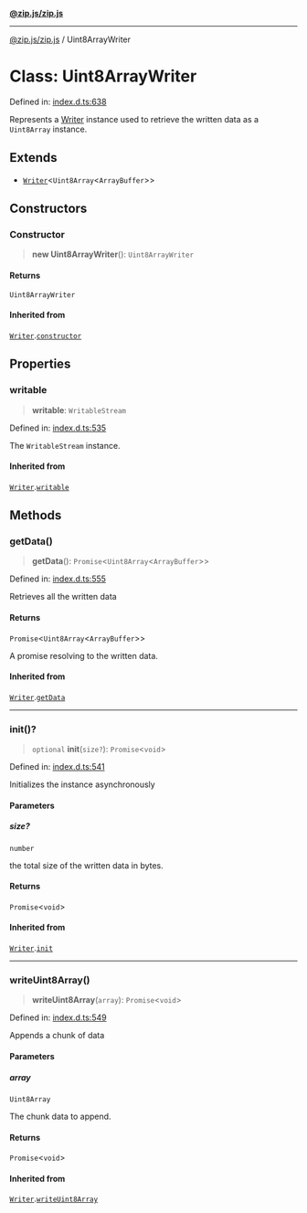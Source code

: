 [**@zip.js/zip.js**](../README.md)

***

[@zip.js/zip.js](../globals.md) / Uint8ArrayWriter

# Class: Uint8ArrayWriter

Defined in: [index.d.ts:638](https://github.com/gildas-lormeau/zip.js/blob/3fe977a027ef9183833f51be22c11dda80bcb12f/index.d.ts#L638)

Represents a [Writer](Writer.md) instance used to retrieve the written data as a `Uint8Array` instance.

## Extends

- [`Writer`](Writer.md)\<`Uint8Array`\<`ArrayBuffer`\>\>

## Constructors

### Constructor

> **new Uint8ArrayWriter**(): `Uint8ArrayWriter`

#### Returns

`Uint8ArrayWriter`

#### Inherited from

[`Writer`](Writer.md).[`constructor`](Writer.md#constructor)

## Properties

### writable

> **writable**: `WritableStream`

Defined in: [index.d.ts:535](https://github.com/gildas-lormeau/zip.js/blob/3fe977a027ef9183833f51be22c11dda80bcb12f/index.d.ts#L535)

The `WritableStream` instance.

#### Inherited from

[`Writer`](Writer.md).[`writable`](Writer.md#writable)

## Methods

### getData()

> **getData**(): `Promise`\<`Uint8Array`\<`ArrayBuffer`\>\>

Defined in: [index.d.ts:555](https://github.com/gildas-lormeau/zip.js/blob/3fe977a027ef9183833f51be22c11dda80bcb12f/index.d.ts#L555)

Retrieves all the written data

#### Returns

`Promise`\<`Uint8Array`\<`ArrayBuffer`\>\>

A promise resolving to the written data.

#### Inherited from

[`Writer`](Writer.md).[`getData`](Writer.md#getdata)

***

### init()?

> `optional` **init**(`size?`): `Promise`\<`void`\>

Defined in: [index.d.ts:541](https://github.com/gildas-lormeau/zip.js/blob/3fe977a027ef9183833f51be22c11dda80bcb12f/index.d.ts#L541)

Initializes the instance asynchronously

#### Parameters

##### size?

`number`

the total size of the written data in bytes.

#### Returns

`Promise`\<`void`\>

#### Inherited from

[`Writer`](Writer.md).[`init`](Writer.md#init)

***

### writeUint8Array()

> **writeUint8Array**(`array`): `Promise`\<`void`\>

Defined in: [index.d.ts:549](https://github.com/gildas-lormeau/zip.js/blob/3fe977a027ef9183833f51be22c11dda80bcb12f/index.d.ts#L549)

Appends a chunk of data

#### Parameters

##### array

`Uint8Array`

The chunk data to append.

#### Returns

`Promise`\<`void`\>

#### Inherited from

[`Writer`](Writer.md).[`writeUint8Array`](Writer.md#writeuint8array)
